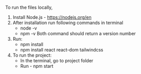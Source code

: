 To run the files locally, 
1. Install Node.js - https://nodejs.org/en
2. After installation run following commands in terminal
    - node -v
    - npm -v
    Both command should return a version number
3. Run:
    - npm install
    - npm install react react-dom tailwindcss 
4. To run the project:
    - In the terminal, go to project folder 
    - Run - npm start
